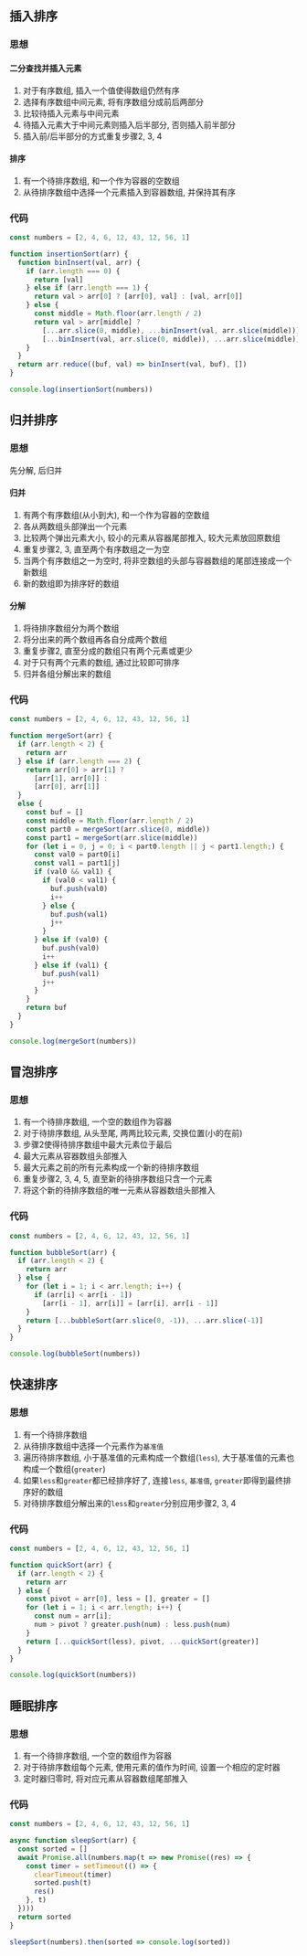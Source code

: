 ## 插入排序

### 思想

#### 二分查找并插入元素

1. 对于有序数组, 插入一个值使得数组仍然有序
2. 选择有序数组中间元素, 将有序数组分成前后两部分
3. 比较待插入元素与中间元素
4. 待插入元素大于中间元素则插入后半部分, 否则插入前半部分
5. 插入前/后半部分的方式重复步骤2, 3, 4

#### 排序

1. 有一个待排序数组, 和一个作为容器的空数组
2. 从待排序数组中选择一个元素插入到容器数组, 并保持其有序

### 代码

```javascript
const numbers = [2, 4, 6, 12, 43, 12, 56, 1]

function insertionSort(arr) {
  function binInsert(val, arr) {
    if (arr.length === 0) {
      return [val]
    } else if (arr.length === 1) {
      return val > arr[0] ? [arr[0], val] : [val, arr[0]]
    } else {
      const middle = Math.floor(arr.length / 2)
      return val > arr[middle] ?
        [...arr.slice(0, middle), ...binInsert(val, arr.slice(middle))] :
        [...binInsert(val, arr.slice(0, middle)), ...arr.slice(middle)]
    }
  }
  return arr.reduce((buf, val) => binInsert(val, buf), [])
}

console.log(insertionSort(numbers))
```

## 归并排序

### 思想

先分解, 后归并

#### 归并

1. 有两个有序数组(从小到大), 和一个作为容器的空数组
2. 各从两数组头部弹出一个元素
3. 比较两个弹出元素大小, 较小的元素从容器尾部推入, 较大元素放回原数组
4. 重复步骤2, 3, 直至两个有序数组之一为空
5. 当两个有序数组之一为空时, 将非空数组的头部与容器数组的尾部连接成一个新数组
6. 新的数组即为排序好的数组

#### 分解

1. 将待排序数组分为两个数组
2. 将分出来的两个数组再各自分成两个数组
3. 重复步骤2, 直至分成的数组只有两个元素或更少
4. 对于只有两个元素的数组, 通过比较即可排序
5. 归并各组分解出来的数组

### 代码

```javascript
const numbers = [2, 4, 6, 12, 43, 12, 56, 1]

function mergeSort(arr) {
  if (arr.length < 2) {
    return arr
  } else if (arr.length === 2) {
    return arr[0] > arr[1] ?
      [arr[1], arr[0]] :
      [arr[0], arr[1]]
  }
  else {
    const buf = []
    const middle = Math.floor(arr.length / 2)
    const part0 = mergeSort(arr.slice(0, middle))
    const part1 = mergeSort(arr.slice(middle))
    for (let i = 0, j = 0; i < part0.length || j < part1.length;) {
      const val0 = part0[i]
      const val1 = part1[j]
      if (val0 && val1) {
        if (val0 < val1) {
          buf.push(val0)
          i++
        } else {
          buf.push(val1)
          j++
        }
      } else if (val0) {
        buf.push(val0)
        i++
      } else if (val1) {
        buf.push(val1)
        j++
      }
    }
    return buf
  }
}

console.log(mergeSort(numbers))
```

## 冒泡排序

### 思想

1. 有一个待排序数组, 一个空的数组作为容器
2. 对于待排序数组, 从头至尾, 两两比较元素, 交换位置(小的在前)
3. 步骤2使得待排序数组中最大元素位于最后
4. 最大元素从容器数组头部推入
5. 最大元素之前的所有元素构成一个新的待排序数组
6. 重复步骤2, 3, 4, 5, 直至新的待排序数组只含一个元素
7. 将这个新的待排序数组的唯一元素从容器数组头部推入

### 代码

```javascript
const numbers = [2, 4, 6, 12, 43, 12, 56, 1]

function bubbleSort(arr) {
  if (arr.length < 2) {
    return arr
  } else {
    for (let i = 1; i < arr.length; i++) {
      if (arr[i] < arr[i - 1])
        [arr[i - 1], arr[i]] = [arr[i], arr[i - 1]]
    }
    return [...bubbleSort(arr.slice(0, -1)), ...arr.slice(-1)]
  }
}

console.log(bubbleSort(numbers))
```

## 快速排序

### 思想

1. 有一个待排序数组
2. 从待排序数组中选择一个元素作为`基准值`
3. 遍历待排序数组, 小于基准值的元素构成一个数组(`less`), 大于基准值的元素也构成一个数组(`greater`)
4. 如果`less`和`greater`都已经排序好了, 连接`less`, `基准值`, `greater`即得到最终排序好的数组
5. 对待排序数组分解出来的`less`和`greater`分别应用步骤2, 3, 4

### 代码

```javascript
const numbers = [2, 4, 6, 12, 43, 12, 56, 1]

function quickSort(arr) {
  if (arr.length < 2) {
    return arr
  } else {
    const pivot = arr[0], less = [], greater = []
    for (let i = 1; i < arr.length; i++) {
      const num = arr[i];
      num > pivot ? greater.push(num) : less.push(num)
    }
    return [...quickSort(less), pivot, ...quickSort(greater)]
  }
}

console.log(quickSort(numbers))
```

## 睡眠排序

### 思想

1. 有一个待排序数组, 一个空的数组作为容器
2. 对于待排序数组每个元素, 使用元素的值作为时间, 设置一个相应的定时器
3. 定时器归零时, 将对应元素从容器数组尾部推入

### 代码

```javascript
const numbers = [2, 4, 6, 12, 43, 12, 56, 1]

async function sleepSort(arr) {
  const sorted = []
  await Promise.all(numbers.map(t => new Promise((res) => {
    const timer = setTimeout(() => {
      clearTimeout(timer)
      sorted.push(t)
      res()
    }, t)
  })))
  return sorted
}

sleepSort(numbers).then(sorted => console.log(sorted))
```

